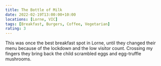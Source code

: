 ```yaml
---
title: The Bottle of Milk
date: 2022-02-19T13:00:00+10:00
locations: [Lorne, VIC]
tags: [Breakfast, Burgers, Coffee, Vegetarian]
rating: 3
---
```


This was once the best breakfast spot in Lorne, until they changed their menu because of the lockdown and the low visitor count. Crossing my fingers they bring back the child scrambled eggs and egg-truffle mushrooms.